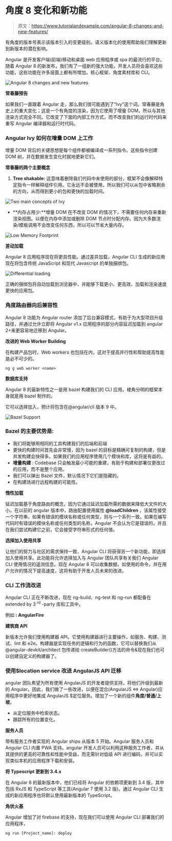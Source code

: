 # 角度 8 变化和新功能

> 原文：<https://www.tutorialandexample.com/angular-8-changes-and-new-features/>

有角度的版本号表示该版本引入的变更级别。语义版本化的使用帮助我们理解更新到新版本的潜在影响。

Angular 是开发客户端(前端)移动和桌面 web 应用程序或 spa 的最流行的平台。随着 Angular 8 的新发布，我们有了一组新的强大功能，开发人员将会喜欢这些功能，这些功能在许多层面上都有所增加。核心框架、角度素材库和 CLI。

![Angular 8 changes and new features](img/06910b0e6f72cfed16c8052e2447f9da.png)

**常春藤预告**

如果我们一直跟着 Angular 走，那么我们很可能遇到了“Ivy”这个词。常春藤是角史上的重大变化；这是一个有角度的渲染，因为它使用了增量 DOM，所以与其他渲染方式完全不同。它改变了下面的内部工作方式，而不改变我们的运行时代码来重写 Angular 编译器和运行时代码。

### Angular Ivy 如何在增量 DOM 上工作

增量 DOM 背后的关键思想是每个组件都被编译成一系列指令。这些指令创建 DOM 树，并在数据发生变化时就地更新它们。

**常春藤的两个主要概念**

1.  **Tree shakable:** 这意味着删除我们代码中未使用的部分，框架不会像解释特定指令一样解释组件引用。它永远不会被使用，所以我们可以从包中省略剩余的方向，从而得到更小的包和更快的加载时间。

![Two main concepts of Ivy](img/14b4acaf5bf2bf3e6783cd17542cfcdf.png)

*   **内存占用少:**增量 DOM 在不改变 DOM 的情况下，不需要任何内存来重新渲染视图。以便在内存中添加或删除 DOM 节点时分配内存。因为大多数渲染/模板调用不会改变任何东西，所以可以节省大量内存。

![Low Memory Footprint](img/1f4e8302421a857838476b800f228894.png)

**差动加载**

Angular 8 应用程序现在将更具性能。通过差异加载，Angular CLI 生成的新应用现在将包含传统 JavaScript 和现代 Javascript 的单独捆绑包。

![Differential loading](img/c0732caefe861295d579b97a6bdb9bac.png)

正确的捆绑包将自动加载到浏览器中，并能够下载更小、更高效、加载和渲染速度更快的应用包。

### 角度路由器向后兼容性

Angular 8 功能为 Angular router 添加了后台兼容模式，有助于为大型项目升级路径，并通过允许立即将 Angular v1.x 应用程序的部分内容延迟加载到 angular 2+来更容易地迁移到 Angular。

**改进的 Web Worker Building**

在构建产品包时，Web workers 也包括在内，这对于提高并行性和帮助提高性能是必不可少的。

```
ng g web worker <name>
```

**数据库支持**

Angular 8 的最新特性之一是用 bazel 构建我们的 CLI 应用。棱角分明的框架本身就是用 bazel 制作的。

它可以选择加入，预计将包含在@angular/cli 版本 9 中。

![Bazel Support ](img/dc749fb27ab4024d9c63f11d8f3bcc5f.png)

### Bazel 的主要优势是:

*   我们将能够用相同的工具构建我们的后端和前端
*   更快的构建时间首先会非常慢，因为 bazel 的目标是精确可复制的构建，但是并发构建会快得多。如果我们的应用程序使用几个模块和库，这将是有益的。
*   **增量构建** : Codebase 只会触发最小可能的重建，有助于构建和部署仅更改过的应用，而不是整个应用。
*   我们可以弹出 Bazel 文件，默认情况下它们是隐藏的。
*   在构建场进行远程构建的可能性。

**惰性加载**

延迟加载基于角度路由的概念，因为它通过延迟加载所需的数据来降低大文件的大小。在以前的 angular 版本中，路由配置使用属性 **@loadChildren** ，该属性接受一个字符串，如果有错误的模块名称或任何类型，则与一个系列一致。如果在编写代码时有错误的模块名称或任何类型的名称，Angular 不会认为它是错误的，并且在我们尝试构建它之前，它会接受字符串形式的任何值。

**选择加入使用共享**

让他们的努力与社区的需求保持一致，Angular CLI 将获得另一个新功能，即选择加入使用共享。此功能将允许选择加入与 Angular 团队共享有关我们 Angular CLI 使用情况的遥测信息。现在 Angular 8 可以收集数据，如使用的命令，并在用户允许的情况下提高速度，这将有助于开发人员未来的改进。

### CLI 工作流改进

Angular CLI 正在不断改进，现在 ng-build、ng-test 和 ng-run 都配备在 extended by 3 <sup>rd</sup> -party 库和工具中。

例如 **: AngularFire**

**建筑商 API**

新版本允许我们使用构建器 API。它使用构建器进行主要操作，如服务、构建、测试、lint 和 e2e。构建器是实现任务的逻辑和行为的函数，它可以替换我们从@angular-devkit/architect 包传递给 createBuilder()方法的命令&现在我们也可以创建自定义的构建器了。

### 使用$location service 改进 AngularJS API 迁移

angular 团队希望为所有使用 AngularJS 的开发者提供支持，将他们升级到最新的 Angular。因此，我们做了一些改进，以便在混合(AngularJS <=> Angular)应用程序中更好地集成 AngularJS $定位服务。增加了一个新的组件**角度/普通/上坡**。

*   从定位服务中检索状态。
*   跟踪所有的位置变化。

**服务人员**

带有服务工作者实现的 Angular ships 从版本 5 开始。Angular 服务人员和 Angular CLI 内置 PWA 支持。angular 开发人员可以利用这种服务工作者，并从其提供的更高的可靠性和性能中受益，而无需针对低级 API 进行编码，并可以实现类似本机的应用程序下载和安装。

**将 Typescript 更新到 3.4.x**

在 Angular 8 的最新版本中，他们已经将 Angular 的依赖项更新到 3.4 版，其中包括 RxJS 和 TypeScript 等工具(Angular 7 使用 3.2 版)。通过 Angular CLI 生成的新应用程序也将默认使用最新版本的 TypeScript。

**角状火基**

Angular 增加了对 firebase 的支持，现在我们可以使用 Angular CLI 部署我们的应用程序，

```
ng run [Project_name]: deploy
```